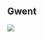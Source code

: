 <H2>Gwent</H2>
<a target=_blank" href=https://ci.appveyor.com/api/projects/LihouzovS/Gwent">
<image src="https://ci.appveyor.com/api/projects/status/GitHub//LihouzovS/Gwent">
</a>
